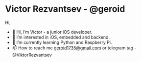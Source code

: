 # Victor Rezvantsev - @geroid
Hi, 
- 👋 Hi, I’m Victor - a junior iOS developer.
- 👀 I’m interested in iOS, embedded and backend.
- 🌱 I’m currently learning Python and Raspberry Pi.
- 📫 How to reach me geroid1735@gmail.com or telegram tag - @ViktorRezvantsev

<!---
Geroid/Geroid is a ✨ special ✨ repository because its `README.md` (this file) appears on your GitHub profile.
You can click the Preview link to take a look at your changes.
--->
